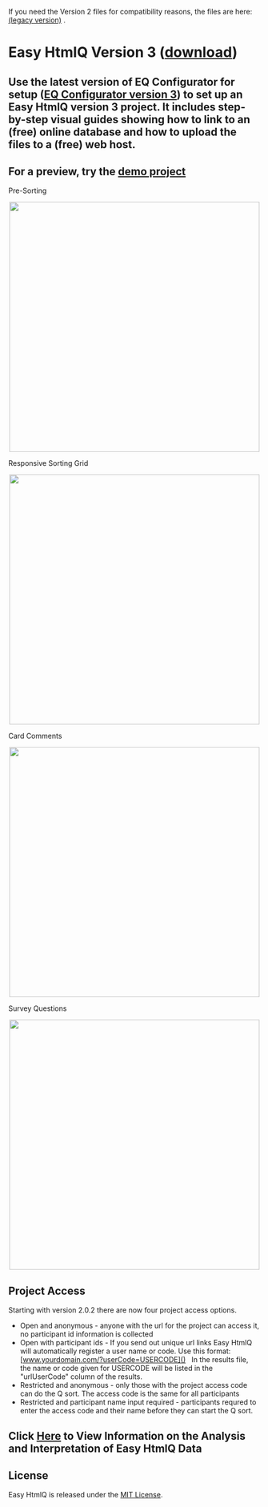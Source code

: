 If you need the Version 2 files for compatibility reasons, the files are here: [(legacy version)](https://github.com/shawnbanasick/easy-htmlq) .

# Easy HtmlQ Version 3 ([download](https://github.com/shawnbanasick/easy-htmlq/archive/v2.0.3.zip))

## Use the latest version of EQ Configurator for setup ([EQ Configurator version 3](https://github.com/shawnbanasick/eq_configurator)) to set up an Easy HtmlQ version 3 project. It includes step-by-step visual guides showing how to link to an (free) online database and how to upload the files to a (free) web host.

## For a preview, try the [demo project](https://shawnbanasick.github.io/easy-htmlq/#/)

Pre-Sorting

<p align="center">
<img src="https://github.com/shawnbanasick/easy-htmlq/blob/master/readme_assets/eq-presort.png" width="500" />
<p>
  
Responsive Sorting Grid
<p align="center">
<img src="https://github.com/shawnbanasick/easy-htmlq/raw/master/readme_assets/eq-soring.png" width="500" />
<p>

Card Comments

<p align="center">
<img src="https://github.com/shawnbanasick/easy-htmlq/blob/master/readme_assets/eq-card-comments.png" width="500" />
<p>
  
Survey Questions  
<p align="center">
<img src="https://github.com/shawnbanasick/easy-htmlq/blob/master/readme_assets/eq-survey.png" width="500" />
<p>

## Project Access

Starting with version 2.0.2 there are now four project access options.

- Open and anonymous - anyone with the url for the project can access it, no participant id information is collected
- Open with participant ids - If you send out unique url links Easy HtmlQ will automatically register a user name or code. Use this format: [www.yourdomain.com/?userCode=USERCODE]() &nbsp;&nbsp;In the results file, the name or code given for USERCODE will be listed in the "urlUserCode" column of the results.
- Restricted and anonymous - only those with the project access code can do the Q sort. The access code is the same for all participants
- Restricted and participant name input required - participants requred to enter the access code and their name before they can start the Q sort.

## Click [Here](Analysis.md) to View Information on the Analysis and Interpretation of Easy HtmlQ Data

## License

Easy HtmlQ is released under the [MIT License](http://www.opensource.org/licenses/MIT).
